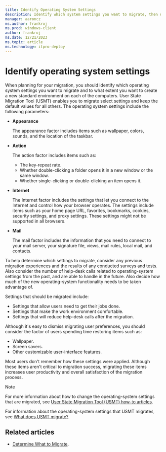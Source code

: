 ```yaml
---
title: Identify Operating System Settings
description: Identify which system settings you want to migrate, then use the User State Migration Tool (USMT) to select settings and keep the default values for all others.
manager: aaroncz
ms.author: frankroj
ms.prod: windows-client
author: frankroj
ms.date: 12/21/2023
ms.topic: article
ms.technology: itpro-deploy
---
```


# Identify operating system settings

When planning for your migration, you should identify which operating system settings you want to migrate and to what extent you want to create a new standard environment on each of the computers. User State Migration Tool (USMT) enables you to migrate select settings and keep the default values for all others. The operating system settings include the following parameters:

- **Appearance**

    The appearance factor includes items such as wallpaper, colors, sounds, and the location of the taskbar.

- **Action**

  The action factor includes items such as:

  - The key-repeat rate.
  - Whether double-clicking a folder opens it in a new window or the same window.
  - Whether single-clicking or double-clicking an item opens it.

- **Internet**

    The Internet factor includes the settings that let you connect to the Internet and control how your browser operates. The settings include items such as your home page URL, favorites, bookmarks, cookies, security settings, and proxy settings. These settings might not be supported in all browsers.

- **Mail**

    The mail factor includes the information that you need to connect to your mail server, your signature file, views, mail rules, local mail, and contacts.

To help determine which settings to migrate, consider any previous migration experiences and the results of any conducted surveys and tests. Also consider the number of help-desk calls related to operating-system settings from the past, and are able to handle in the future. Also decide how much of the new operating-system functionality needs to be taken advantage of.

Settings that should be migrated include:

- Settings that allow users need to get their jobs done.
- Settings that make the work environment comfortable.
- Settings that will reduce help-desk calls after the migration.

Although it's easy to dismiss migrating user preferences, you should consider the factor of users spending time restoring items such as:

- Wallpaper.
- Screen savers.
- Other customizable user-interface features.

Most users don't remember how these settings were applied. Although these items aren't critical to migration success, migrating these items increases user productivity and overall satisfaction of the migration process.

> [!NOTE]
>
> For more information about how to change the operating-system settings that are migrated, see [User State Migration Tool (USMT) how-to articles](usmt-how-to.md).

For information about the operating-system settings that USMT migrates, see [What does USMT migrate?](usmt-what-does-usmt-migrate.md)

## Related articles

- [Determine What to Migrate](usmt-determine-what-to-migrate.md).
